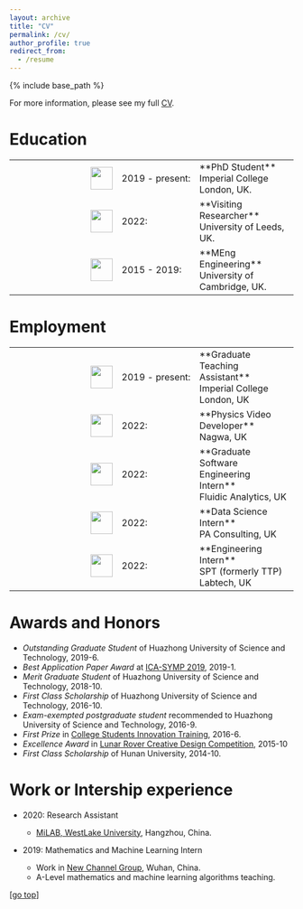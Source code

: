 ```yaml
---
layout: archive
title: "CV"
permalink: /cv/
author_profile: true
redirect_from:
  - /resume
---
```


{% include base_path %}

For more information, please see my full [CV](https://dchappell2203.github.io/files/CV_Academic.pdf).

Education
======
<table width="100%" style="border:0px solid white; width:100%">
  <tr style="border:0px;">
    <td width="0%" style="border:0px;"><img src="https://dchappell2203.github.io//images/imperial_logo.png" align="right" height="39.5px"></td>
    <td width="0%" style="border:0px;"><nobr>2019 - present:</nobr></td>
    <td width="0%" style="border:0px;">**PhD Student**<br>Imperial College London, UK.</td>
  </tr>
  <tr style="border:0px;">
    <td width="0%" style="border:0px;"><img src="https://dchappell2203.github.io//images/leeds_logo.jpg" align="right" height="39.5px"></td>
    <td width="0%" style="border:0px;"><nobr>2022:</nobr></td>
    <td width="0%" style="border:0px;">**Visiting Researcher**<br>University of Leeds, UK.</td>
  </tr>
  <tr style="border:0px;">
    <td width="175" style="border:0px;"><img src="https://dchappell2203.github.io//images/cambridge_logo.jpg" align="right" height="39.5px"></td>
    <td width="0%" style="border:0px;"><nobr>2015 - 2019:</nobr></td>
    <td width="0%" style="border:0px;">**MEng Engineering**<br>University of Cambridge, UK.</td>
  </tr>
</table>

Employment
======
<table class="images" width="100%" style="border:0px solid white; width:100%">
  <tr style="border:0px;">
    <td width="175" style="border:0px;"><img src="https://dchappell2203.github.io//images/imperial_logo.png" align="right" height="39.5px"></td>
    <td width="0%" style="border:0px;"><nobr>2019 - present:</nobr></td>
    <td width="0%" style="border:0px;">**Graduate Teaching Assistant**<br>Imperial College London, UK</td>
  </tr>
  <tr style="border:0px;">
    <td width="150" style="border:0px;"><img src="https://dchappell2203.github.io//images/nagwa_logo.png" align="right" height="39.5px"></td>
    <td width="0%" style="border:0px;"><nobr>2022:</nobr></td>
    <td width="0%" style="border:0px;">**Physics Video Developer**<br>Nagwa, UK</td>
  </tr>
  <tr style="border:0px;">
    <td width="150" style="border:0px;"><img src="https://dchappell2203.github.io//images/fluidic_analytics_logo.png" align="right" height="39.5px"></td>
    <td width="0%" style="border:0px;"><nobr>2022:</nobr></td>
    <td width="0%" style="border:0px;">**Graduate Software Engineering Intern**<br>Fluidic Analytics, UK</td>
  </tr>
  <tr style="border:0px;">
    <td width="150" style="border:0px;"><img src="https://dchappell2203.github.io//images/pa_logo.png" align="right" height="39.5px"></td>
    <td width="0%" style="border:0px;"><nobr>2022:</nobr></td>
    <td width="0%" style="border:0px;">**Data Science Intern**<br>PA Consulting, UK</td>
  </tr>
  <tr style="border:0px;">
    <td width="150" style="border:0px;"><img src="https://dchappell2203.github.io//images/ttp_logo.png" align="right" height="39.5px"></td>
    <td width="0%" style="border:0px;"><nobr>2022:</nobr></td>
    <td width="0%" style="border:0px;">**Engineering Intern**<br>SPT (formerly TTP) Labtech, UK</td>
  </tr>
</table>

Awards and Honors
======  
* *Outstanding Graduate Student* of Huazhong University of Science and Technology, 2019-6.
* *Best Application Paper Award* at [ICA-SYMP 2019](https://site.ieee.org/thailand-css/ica-symp-2019/), 2019-1.
* *Merit Graduate Student* of Huazhong University of Science and Technology, 2018-10.
* *First Class Scholarship* of Huazhong University of Science and Technology, 2016-10.
* *Exam-exempted postgraduate student* recommended to Huazhong University of Science and Technology, 2016-9.
* *First Prize* in [College Students Innovation Training](http://jwc.hnu.edu.cn/cxcy/SITjh.htm), 2016-6.
* *Excellence Award* in [Lunar Rover Creative Design Competition](http://www.cose.edu.cn/info/1037/1255.htm#), 2015-10
* *First Class Scholarship* of Hunan University, 2014-10.

Work or Intership experience
======
* 2020: Research Assistant
  * [MiLAB, WestLake University](https://en.westlake.edu.cn/), Hangzhou, China.

* 2019: Mathematics and Machine Learning Intern
  * Work in [New Channel Group](https://wh.xhd.cn/), Wuhan, China.
  * A-Level mathematics and machine learning algorithms teaching.

[[go top](https://colin-kelinli.github.io/cv/)]  
